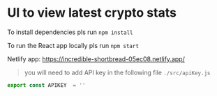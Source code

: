 # UI to view latest crypto stats

To install dependencies
pls run `npm install`

To run the React app locally
pls run `npm start`

Netlify app: https://incredible-shortbread-05ec08.netlify.app/

> you will need to add API key in the following file `./src/apiKey.js`

```js
export const APIKEY  = ''
```